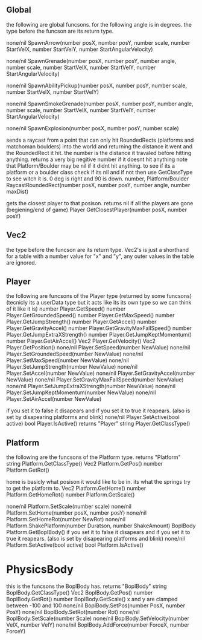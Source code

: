 ## Global
the following are global funcsons.
for the following angle is in degrees.
the type before the funcson are its return type.

none/nil SpawnArrow(number posX, number posY, number scale, number StartVelX, number StartVelY, number StartAngularVelocity)

none/nil SpawnGrenade(number posX, number posY, number angle, number scale, number StartVelX, number StartVelY, number StartAngularVelocity)

none/nil SpawnAbilityPickup(number posX, number posY, number scale, number StartVelX, number StartVelY)

none/nil SpawnSmokeGrenade(number posX, number posY, number angle, number scale, number StartVelX, number StartVelY, number StartAngularVelocity)

none/nil SpawnExplosion(number posX, number posY, number scale)

sends a raycast from a point that can only hit RoundedRects (platforms and matchoman boulders) into the world and returning the distance it went and the RoundedRect it hit.
the number is the distance it travaled before hitting anything. returns a very big negitive number if it doesnt hit anything
note that Platform/Boulder may be nil if it didnt hit anything.
to see if its a platform or a boulder class check if its nil and if not then use GetClassType to see witch it is.
0 deg is right and 90 is down.
number, Platform/Boulder RaycastRoundedRect(number posX, number posY, number angle, number maxDist)

gets the closest player to that posison. returns nil if all the players are gone (begiening/end of game)
Player GetClosestPlayer(number posX, number posY)

## Vec2
the type before the funcson are its return type. Vec2's is just a shorthand for a table with a number value for "x" and "y", any outer values in the table are ignored.

## Player
the following are funcsons of the Player type (returned by some funcsons) (tecnicly its a userData type but it acts like its its own type so we can think of it like it is)
number Player.GetSpeed()
number Player.GetGroundedSpeed()
number Player.GetMaxSpeed()
number Player.GetJumpStrength()
number Player.GetAccel()
number Player.GetGravityAccel()
number Player.GetGravityMaxFallSpeed()
number Player.GetJumpExtraXStrength()
number Player.GetJumpKeptMomentum()
number Player.GetAirAccel()
Vec2 Player.GetVelocity()
Vec2 Player.GetPosition()
none/nil Player.SetSpeed(number NewValue)
none/nil Player.SetGroundedSpeed(number NewValue)
none/nil Player.SetMaxSpeed(number NewValue)
none/nil Player.SetJumpStrength(number NewValue)
none/nil Player.SetAccel(number NewValue)
none/nil Player.SetGravityAccel(number NewValue)
none/nil Player.SetGravityMaxFallSpeed(number NewValue)
none/nil Player.SetJumpExtraXStrength(number NewValue)
none/nil Player.SetJumpKeptMomentum(number NewValue)
none/nil Player.SetAirAccel(number NewValue)

if you set it to false it disapears and if you set it to true it reapears. (also is set by disapearing platforms and blink)
none/nil Player.SetActive(bool active)
bool Player.IsActive()
returns "Player"
string Player.GetClassType()
## Platform
the following are the funcsons of the Platform type.
returns "Platform"
string Platform.GetClassType()
Vec2 Platform.GetPos()
number Platform.GetRot()

home is basicly what posison it would like to be in. its what the springs try to get the platform to.
Vec2 Platform.GetHome()
number Platform.GetHomeRot()
number Platform.GetScale()

none/nil Platform.SetScale(number scale)
none/nil Platform.SetHome(number posX, number posY)
none/nil Platform.SetHomeRot(number NewRot)
none/nil Platform.ShakePlatform(number Duratson, number ShakeAmount)
BoplBody Platform.GetBoplBody()
if you set it to false it disapears and if you set it to true it reapears. (also is set by disapearing platforms and blink)
none/nil Platform.SetActive(bool active)
bool Platform.IsActive()

# PhysicsBody
this is the funcsons the BoplBody has.
returns "BoplBody"
string BoplBody.GetClassType()
Vec2 BoplBody.GetPos()
number BoplBody.GetRot()
number BoplBody.GetScale()
x and y are clamped between -100 and 100
none/nil BoplBody.SetPos(number PosX, number PosY)
none/nil BoplBody.SetRot(number Rot)
none/nil BoplBody.SetScale(number Scale)
none/nil BoplBody.SetVelocity(number VelX, number VelY)
none/nil BoplBody.AddForce(number ForceX, number ForceY)
